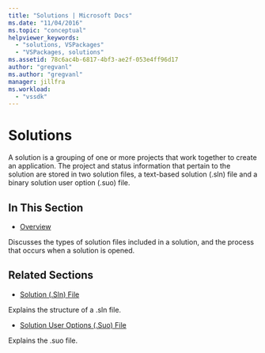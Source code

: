 ```yaml
---
title: "Solutions | Microsoft Docs"
ms.date: "11/04/2016"
ms.topic: "conceptual"
helpviewer_keywords:
  - "solutions, VSPackages"
  - "VSPackages, solutions"
ms.assetid: 78c6ac4b-6817-4bf3-ae2f-053e4ff96d17
author: "gregvanl"
ms.author: "gregvanl"
manager: jillfra
ms.workload:
  - "vssdk"
---
```

# Solutions
A solution is a grouping of one or more projects that work together to create an application. The project and status information that pertain to the solution are stored in two solution files, a text-based solution (.sln) file and a binary solution user option (.suo) file.

## In This Section
- [Overview](../../extensibility/internals/solutions-overview.md)

 Discusses the types of solution files included in a solution, and the process that occurs when a solution is opened.

## Related Sections
- [Solution (.Sln) File](../../extensibility/internals/solution-dot-sln-file.md)

 Explains the structure of a .sln file.

- [Solution User Options (.Suo) File](../../extensibility/internals/solution-user-options-dot-suo-file.md)

 Explains the .suo file.